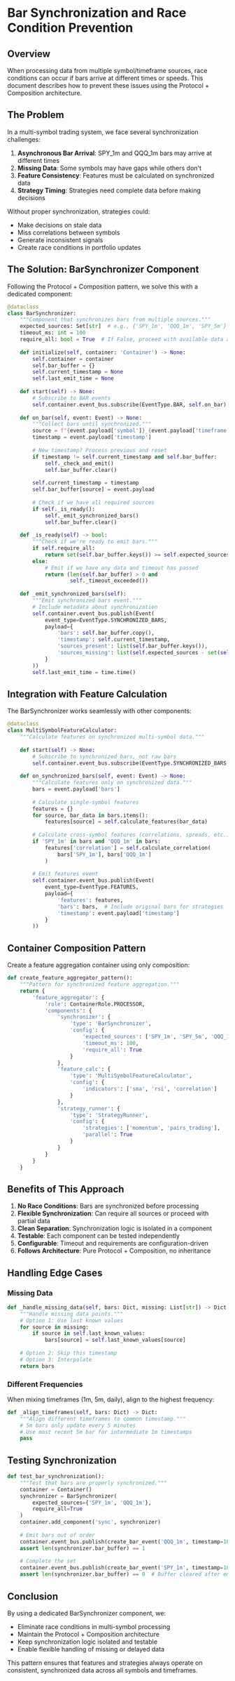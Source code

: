 # Bar Synchronization and Race Condition Prevention

## Overview

When processing data from multiple symbol/timeframe sources, race conditions can occur if bars arrive at different times or speeds. This document describes how to prevent these issues using the Protocol + Composition architecture.

## The Problem

In a multi-symbol trading system, we face several synchronization challenges:

1. **Asynchronous Bar Arrival**: SPY_1m and QQQ_1m bars may arrive at different times
2. **Missing Data**: Some symbols may have gaps while others don't
3. **Feature Consistency**: Features must be calculated on synchronized data
4. **Strategy Timing**: Strategies need complete data before making decisions

Without proper synchronization, strategies could:
- Make decisions on stale data
- Miss correlations between symbols
- Generate inconsistent signals
- Create race conditions in portfolio updates

## The Solution: BarSynchronizer Component

Following the Protocol + Composition pattern, we solve this with a dedicated component:

```python
@dataclass
class BarSynchronizer:
    """Component that synchronizes bars from multiple sources."""
    expected_sources: Set[str]  # e.g., {'SPY_1m', 'QQQ_1m', 'SPY_5m'}
    timeout_ms: int = 100
    require_all: bool = True  # If False, proceed with available data after timeout
    
    def initialize(self, container: 'Container') -> None:
        self.container = container
        self.bar_buffer = {}
        self.current_timestamp = None
        self.last_emit_time = None
        
    def start(self) -> None:
        # Subscribe to BAR events
        self.container.event_bus.subscribe(EventType.BAR, self.on_bar)
        
    def on_bar(self, event: Event) -> None:
        """Collect bars until synchronized."""
        source = f"{event.payload['symbol']}_{event.payload['timeframe']}"
        timestamp = event.payload['timestamp']
        
        # New timestamp? Process previous and reset
        if timestamp != self.current_timestamp and self.bar_buffer:
            self._check_and_emit()
            self.bar_buffer.clear()
            
        self.current_timestamp = timestamp
        self.bar_buffer[source] = event.payload
        
        # Check if we have all required sources
        if self._is_ready():
            self._emit_synchronized_bars()
            self.bar_buffer.clear()
    
    def _is_ready(self) -> bool:
        """Check if we're ready to emit bars."""
        if self.require_all:
            return set(self.bar_buffer.keys()) >= self.expected_sources
        else:
            # Emit if we have any data and timeout has passed
            return (len(self.bar_buffer) > 0 and 
                    self._timeout_exceeded())
    
    def _emit_synchronized_bars(self):
        """Emit synchronized bars event."""
        # Include metadata about synchronization
        self.container.event_bus.publish(Event(
            event_type=EventType.SYNCHRONIZED_BARS,
            payload={
                'bars': self.bar_buffer.copy(),
                'timestamp': self.current_timestamp,
                'sources_present': list(self.bar_buffer.keys()),
                'sources_missing': list(self.expected_sources - set(self.bar_buffer.keys()))
            }
        ))
        self.last_emit_time = time.time()
```

## Integration with Feature Calculation

The BarSynchronizer works seamlessly with other components:

```python
@dataclass
class MultiSymbolFeatureCalculator:
    """Calculate features on synchronized multi-symbol data."""
    
    def start(self) -> None:
        # Subscribe to synchronized bars, not raw bars
        self.container.event_bus.subscribe(EventType.SYNCHRONIZED_BARS, self.on_synchronized_bars)
    
    def on_synchronized_bars(self, event: Event) -> None:
        """Calculate features only on synchronized data."""
        bars = event.payload['bars']
        
        # Calculate single-symbol features
        features = {}
        for source, bar_data in bars.items():
            features[source] = self.calculate_features(bar_data)
        
        # Calculate cross-symbol features (correlations, spreads, etc.)
        if 'SPY_1m' in bars and 'QQQ_1m' in bars:
            features['correlation'] = self.calculate_correlation(
                bars['SPY_1m'], bars['QQQ_1m']
            )
        
        # Emit features event
        self.container.event_bus.publish(Event(
            event_type=EventType.FEATURES,
            payload={
                'features': features,
                'bars': bars,  # Include original bars for strategies
                'timestamp': event.payload['timestamp']
            }
        ))
```

## Container Composition Pattern

Create a feature aggregation container using only composition:

```python
def create_feature_aggregator_pattern():
    """Pattern for synchronized feature aggregation."""
    return {
        'feature_aggregator': {
            'role': ContainerRole.PROCESSOR,
            'components': {
                'synchronizer': {
                    'type': 'BarSynchronizer',
                    'config': {
                        'expected_sources': ['SPY_1m', 'SPY_5m', 'QQQ_1m'],
                        'timeout_ms': 100,
                        'require_all': True
                    }
                },
                'feature_calc': {
                    'type': 'MultiSymbolFeatureCalculator',
                    'config': {
                        'indicators': ['sma', 'rsi', 'correlation']
                    }
                },
                'strategy_runner': {
                    'type': 'StrategyRunner',
                    'config': {
                        'strategies': ['momentum', 'pairs_trading'],
                        'parallel': True
                    }
                }
            }
        }
    }
```

## Benefits of This Approach

1. **No Race Conditions**: Bars are synchronized before processing
2. **Flexible Synchronization**: Can require all sources or proceed with partial data
3. **Clean Separation**: Synchronization logic is isolated in a component
4. **Testable**: Each component can be tested independently
5. **Configurable**: Timeout and requirements are configuration-driven
6. **Follows Architecture**: Pure Protocol + Composition, no inheritance

## Handling Edge Cases

### Missing Data
```python
def _handle_missing_data(self, bars: Dict, missing: List[str]) -> Dict:
    """Handle missing data points."""
    # Option 1: Use last known values
    for source in missing:
        if source in self.last_known_values:
            bars[source] = self.last_known_values[source]
    
    # Option 2: Skip this timestamp
    # Option 3: Interpolate
    return bars
```

### Different Frequencies
When mixing timeframes (1m, 5m, daily), align to the highest frequency:
```python
def _align_timeframes(self, bars: Dict) -> Dict:
    """Align different timeframes to common timestamp."""
    # 5m bars only update every 5 minutes
    # Use most recent 5m bar for intermediate 1m timestamps
    pass
```

## Testing Synchronization

```python
def test_bar_synchronization():
    """Test that bars are properly synchronized."""
    container = Container()
    synchronizer = BarSynchronizer(
        expected_sources={'SPY_1m', 'QQQ_1m'},
        require_all=True
    )
    container.add_component('sync', synchronizer)
    
    # Emit bars out of order
    container.event_bus.publish(create_bar_event('QQQ_1m', timestamp=1000))
    assert len(synchronizer.bar_buffer) == 1
    
    # Complete the set
    container.event_bus.publish(create_bar_event('SPY_1m', timestamp=1000))
    assert len(synchronizer.bar_buffer) == 0  # Buffer cleared after emit
```

## Conclusion

By using a dedicated BarSynchronizer component, we:
- Eliminate race conditions in multi-symbol processing
- Maintain the Protocol + Composition architecture
- Keep synchronization logic isolated and testable
- Enable flexible handling of missing or delayed data

This pattern ensures that features and strategies always operate on consistent, synchronized data across all symbols and timeframes.